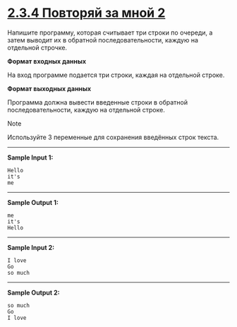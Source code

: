# [2.3.4 Повторяй за мной 2](https://stepik.org/lesson/917013/step/10?unit=922792)
Напишите программу, которая считывает три строки по очереди, а затем выводит их в обратной последовательности, каждую на отдельной строчке.

**Формат входных данных**

На вход программе подается три строки, каждая на отдельной строке.

**Формат выходных данных**

Программа должна вывести введенные строки в обратной последовательности, каждую на отдельной строке.

>[!NOTE]
>Используйте 3 переменные для сохранения введённых строк текста.
___
**Sample Input 1:**
```
Hello
it's
me
```
___
**Sample Output 1:**
```
me
it's
Hello
```
___
**Sample Input 2:**
```
I love
Go
so much
```
___
**Sample Output 2:**
```
so much
Go
I love
```